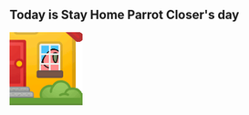<h2>Today is Stay Home Parrot Closer's day</h2><img src="https://raw.githubusercontent.com/jmhobbs/cultofthepartyparrot.com/master/parrots/hd/stayhomeparrotcloser.gif" />
